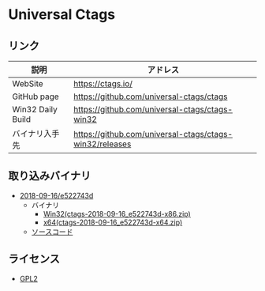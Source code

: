 ﻿# Universal Ctags

## リンク

|説明|アドレス|
|--|--|
|WebSite|https://ctags.io/|
|GitHub page|https://github.com/universal-ctags/ctags|
|Win32 Daily Build|https://github.com/universal-ctags/ctags-win32|
|バイナリ入手先|https://github.com/universal-ctags/ctags-win32/releases|

## 取り込みバイナリ

- [2018-09-16/e522743d](https://github.com/universal-ctags/ctags-win32/releases/tag/2018-09-16%2Fe522743d)
    - バイナリ
        - [Win32(ctags-2018-09-16_e522743d-x86.zip)](https://github.com/universal-ctags/ctags-win32/releases/download/2018-09-16%2Fe522743d/ctags-2018-09-16_e522743d-x86.zip)
        - [x64(ctags-2018-09-16_e522743d-x64.zip)](https://github.com/universal-ctags/ctags-win32/releases/download/2018-09-16%2Fe522743d/ctags-2018-09-16_e522743d-x64.zip)
    - [ソースコード](https://github.com/universal-ctags/ctags-win32/archive/2018-09-16/e522743d.zip)

## ライセンス
- [GPL2](https://github.com/universal-ctags/ctags/blob/master/COPYING)
